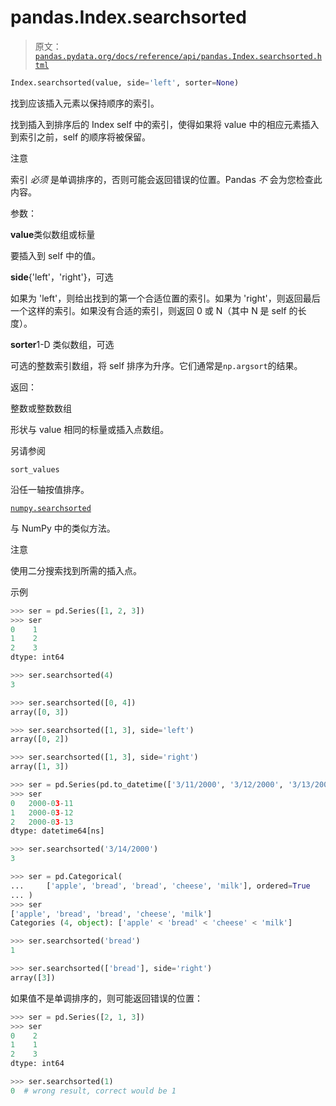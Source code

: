 # pandas.Index.searchsorted

> 原文：[`pandas.pydata.org/docs/reference/api/pandas.Index.searchsorted.html`](https://pandas.pydata.org/docs/reference/api/pandas.Index.searchsorted.html)

```py
Index.searchsorted(value, side='left', sorter=None)
```

找到应该插入元素以保持顺序的索引。

找到插入到排序后的 Index self 中的索引，使得如果将 value 中的相应元素插入到索引之前，self 的顺序将被保留。

注意

索引 *必须* 是单调排序的，否则可能会返回错误的位置。Pandas *不* 会为您检查此内容。

参数：

**value**类似数组或标量

要插入到 self 中的值。

**side**{'left'，'right'}，可选

如果为 'left'，则给出找到的第一个合适位置的索引。如果为 'right'，则返回最后一个这样的索引。如果没有合适的索引，则返回 0 或 N（其中 N 是 self 的长度）。

**sorter**1-D 类似数组，可选

可选的整数索引数组，将 self 排序为升序。它们通常是`np.argsort`的结果。

返回：

整数或整数数组

形状与 value 相同的标量或插入点数组。

另请参阅

`sort_values`

沿任一轴按值排序。

[`numpy.searchsorted`](https://numpy.org/doc/stable/reference/generated/numpy.searchsorted.html#numpy.searchsorted "(在 NumPy v1.26 中)")

与 NumPy 中的类似方法。

注意

使用二分搜索找到所需的插入点。

示例

```py
>>> ser = pd.Series([1, 2, 3])
>>> ser
0    1
1    2
2    3
dtype: int64 
```

```py
>>> ser.searchsorted(4)
3 
```

```py
>>> ser.searchsorted([0, 4])
array([0, 3]) 
```

```py
>>> ser.searchsorted([1, 3], side='left')
array([0, 2]) 
```

```py
>>> ser.searchsorted([1, 3], side='right')
array([1, 3]) 
```

```py
>>> ser = pd.Series(pd.to_datetime(['3/11/2000', '3/12/2000', '3/13/2000']))
>>> ser
0   2000-03-11
1   2000-03-12
2   2000-03-13
dtype: datetime64[ns] 
```

```py
>>> ser.searchsorted('3/14/2000')
3 
```

```py
>>> ser = pd.Categorical(
...     ['apple', 'bread', 'bread', 'cheese', 'milk'], ordered=True
... )
>>> ser
['apple', 'bread', 'bread', 'cheese', 'milk']
Categories (4, object): ['apple' < 'bread' < 'cheese' < 'milk'] 
```

```py
>>> ser.searchsorted('bread')
1 
```

```py
>>> ser.searchsorted(['bread'], side='right')
array([3]) 
```

如果值不是单调排序的，则可能返回错误的位置：

```py
>>> ser = pd.Series([2, 1, 3])
>>> ser
0    2
1    1
2    3
dtype: int64 
```

```py
>>> ser.searchsorted(1)  
0  # wrong result, correct would be 1 
```
